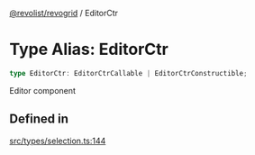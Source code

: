 [@revolist/revogrid](README.md) / EditorCtr

# Type Alias: EditorCtr

```ts
type EditorCtr: EditorCtrCallable | EditorCtrConstructible;
```

Editor component

## Defined in

[src/types/selection.ts:144](https://github.com/revolist/revogrid/blob/0787a2552cf5bbb21cb9aa4dbfa802d1d65b108b/src/types/selection.ts#L144)
